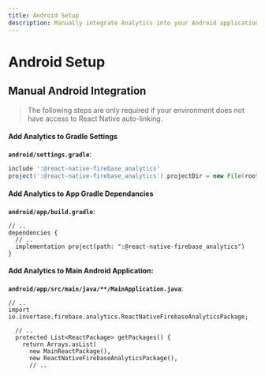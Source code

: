 ```yaml
---
title: Android Setup
description: Manually integrate Analytics into your Android application. 
---
```


# Android Setup

## Manual Android Integration

> The following steps are only required if your environment does not have access to React Native
auto-linking.

#### Add Analytics to Gradle Settings

**`android/settings.gradle`**:
```groovy
include ':@react-native-firebase_analytics'
project(':@react-native-firebase_analytics').projectDir = new File(rootProject.projectDir, './../node_modules/@react-native-firebase/analytics/android')
```

#### Add Analytics to App Gradle Dependancies

**`android/app/build.gradle`**:
```groovy{4}
// ..
dependencies {
  // ..
  implementation project(path: ":@react-native-firebase_analytics")
}
```

#### Add Analytics to Main Android Application:

**`android/app/src/main/java/**/MainApplication.java`**:
```java{2,8}
// ..
import io.invertase.firebase.analytics.ReactNativeFirebaseAnalyticsPackage;

  // ..
  protected List<ReactPackage> getPackages() {
    return Arrays.asList(
      new MainReactPackage(),
      new ReactNativeFirebaseAnalyticsPackage(),
      // ..
```
